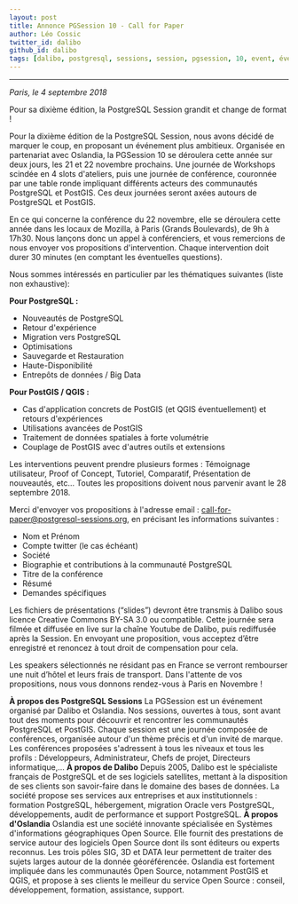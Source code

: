 ```yaml
---
layout: post
title: Annonce PGSession 10 - Call for Paper
author: Léo Cossic
twitter_id: dalibo
github_id: dalibo
tags: [dalibo, postgresql, sessions, session, pgsession, 10, event, événement, conférence, 2018, cfp]
---
```


---

*Paris, le 4 septembre 2018*

Pour sa dixième édition, la PostgreSQL Session grandit et change de format !

<!--MORE-->

Pour la dixième édition de la PostgreSQL Session, nous avons décidé de marquer le coup, en proposant un événement plus ambitieux. Organisée en partenariat avec Oslandia, la PGSession 10 se déroulera cette année sur deux jours, les 21 et 22 novembre prochains. Une journée de Workshops scindée en 4 slots d'ateliers, puis une journée de conférence, couronnée par une table ronde impliquant différents acteurs des communautés PostgreSQL et PostGIS. Ces deux journées seront axées autours de PostgreSQL et PostGIS. 

En ce qui concerne la conférence du 22 novembre, elle se déroulera cette année dans les locaux de Mozilla, à Paris (Grands Boulevards), de 9h à 17h30. Nous lançons donc un appel à conférenciers, et vous remercions de nous envoyer vos propositions d'intervention. Chaque intervention doit durer 30 minutes (en comptant les éventuelles questions). 

Nous sommes intéressés en particulier par les thématiques suivantes (liste non exhaustive): 

**Pour PostgreSQL :**
  * Nouveautés de PostgreSQL
  * Retour d'expérience
  * Migration vers PostgreSQL
  * Optimisations
  * Sauvegarde et Restauration
  * Haute-Disponibilité
  * Entrepôts de données / Big Data


**Pour PostGIS / QGIS :**
  * Cas d'application concrets de PostGIS (et QGIS éventuellement) et retours d'expériences
  * Utilisations avancées de PostGIS
  * Traitement de données spatiales à forte volumétrie
  * Couplage de PostGIS avec d'autres outils et extensions


Les interventions peuvent prendre plusieurs formes : Témoignage utilisateur, Proof of Concept, Tutoriel, Comparatif, Présentation de nouveautés, etc… Toutes les propositions doivent nous parvenir avant le 28 septembre 2018. 

Merci d'envoyer vos propositions à l'adresse email : call-for-paper@postgresql-sessions.org, en précisant les informations suivantes : 

   * Nom et Prénom
   * Compte twitter (le cas échéant)
   * Société
   * Biographie et contributions à la communauté PostgreSQL
   * Titre de la conférence
   * Résumé
   * Demandes spécifiques


Les fichiers de présentations (“slides”) devront être transmis à Dalibo sous licence Creative Commons BY-SA 3.0 ou compatible. Cette journée sera filmée et diffusée en live sur la chaîne Youtube de Dalibo, puis rediffusée après la Session. En envoyant une proposition, vous acceptez d’être enregistré et renoncez à tout droit de compensation pour cela. 

Les speakers sélectionnés ne résidant pas en France se verront rembourser une nuit d’hôtel et leurs frais de transport.
Dans l'attente de vos propositions, nous vous donnons rendez-vous à Paris en Novembre ! 

**À propos des PostgreSQL Sessions**
La PGSession est un événement organisé par Dalibo et Oslandia. Nos sessions, ouvertes à tous, sont avant tout des moments pour découvrir et rencontrer les communautés PostgreSQL et PostGIS. Chaque session est une journée composée de conférences, organisée autour d'un thème précis et d'un invité de marque. Les conférences proposées s'adressent à tous les niveaux et tous les profils : Développeurs, Administrateur, Chefs de projet, Directeurs informatique,… 
**À propos de Dalibo**
Depuis 2005, Dalibo est le spécialiste français de PostgreSQL et de ses logiciels satellites, mettant à la disposition de ses clients son savoir-faire dans le domaine des bases de données. La société propose ses services aux entreprises et aux institutionnels : formation PostgreSQL, hébergement, migration Oracle vers PostgreSQL, développements, audit de performance et support PostgreSQL. 
**À propos d'Oslandia**
Oslandia est une société innovante spécialisée en Systèmes d'informations géographiques Open Source. Elle fournit des prestations de service autour des logiciels Open Source dont ils sont éditeurs ou experts reconnus. Les trois pôles SIG, 3D et DATA leur permettent de traiter des sujets larges autour de la donnée géoréférencée. Oslandia est fortement impliquée dans les communautés Open Source, notamment PostGIS et QGIS, et propose à ses clients le meilleur du service Open Source : conseil, développement, formation, assistance, support.

